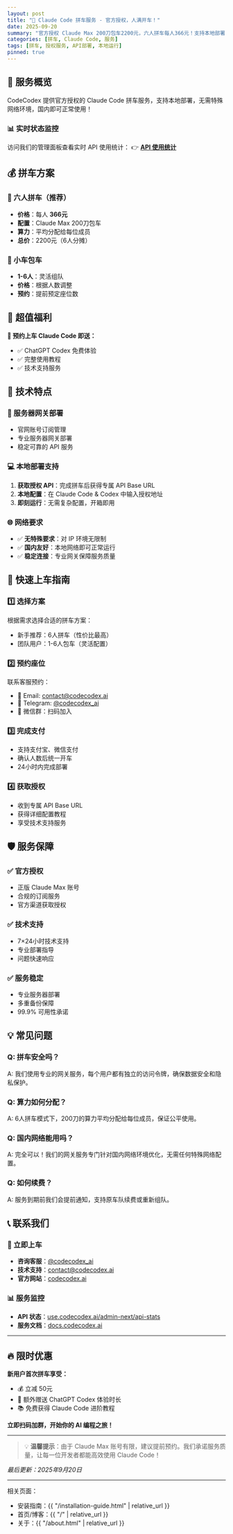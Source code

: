 ```yaml
---
layout: post
title: "🚗 Claude Code 拼车服务 - 官方授权，人满开车！"
date: 2025-09-20
summary: "官方授权 Claude Max 200刀包车2200元，六人拼车每人366元！支持本地部署，国内网络直接使用，预约上车送 ChatGPT Codex 免费体验。API监控面板实时查看使用统计，专业服务器网关部署，稳定可靠！"
categories: [拼车, Claude Code, 服务]
tags: [拼车, 授权服务, API部署, 本地运行]
pinned: true
---
```


## 🎯 服务概览

CodeCodex 提供官方授权的 Claude Code 拼车服务，支持本地部署，无需特殊网络环境，国内即可正常使用！

### 📊 实时状态监控

访问我们的管理面板查看实时 API 使用统计：
👉 **[API 使用统计](https://use.codecodex.ai/admin-next/api-stats)**

## 💰 拼车方案

### 🚌 六人拼车（推荐）
- **价格**：每人 **366元**
- **配置**：Claude Max 200刀包车
- **算力**：平均分配给每位成员
- **总价**：2200元（6人分摊）

### 🚗 小车包车
- **1-6人**：灵活组队
- **价格**：根据人数调整
- **预约**：提前预定座位数

## 🎁 超值福利

**🎉 预约上车 Claude Code 即送：**
- ✅ ChatGPT Codex 免费体验
- ✅ 完整使用教程
- ✅ 技术支持服务

## 🔧 技术特点

### 📡 服务器网关部署
- 官网账号订阅管理
- 专业服务器网关部署
- 稳定可靠的 API 服务

### 💻 本地部署支持
1. **获取授权 API**：完成拼车后获得专属 API Base URL
2. **本地配置**：在 Claude Code & Codex 中输入授权地址
3. **即刻运行**：无需复杂配置，开箱即用

### 🌐 网络要求
- ✅ **无特殊要求**：对 IP 环境无限制
- ✅ **国内友好**：本地网络即可正常运行
- ✅ **稳定连接**：专业网关保障服务质量

## 🚀 快速上车指南

### 1️⃣ 选择方案
根据需求选择合适的拼车方案：
- 新手推荐：6人拼车（性价比最高）
- 团队用户：1-6人包车（灵活配置）

### 2️⃣ 预约座位
联系客服预约：
- 📧 Email: contact@codecodex.ai
- 📱 Telegram: [@codecodex_ai](https://t.me/codecodex_ai)
- 💬 微信群：扫码加入

### 3️⃣ 完成支付
- 支持支付宝、微信支付
- 确认人数后统一开车
- 24小时内完成部署

### 4️⃣ 获取授权
- 收到专属 API Base URL
- 获得详细配置教程
- 享受技术支持服务

## 🛡️ 服务保障

### ✅ 官方授权
- 正版 Claude Max 账号
- 合规的订阅服务
- 官方渠道获取授权

### ✅ 技术支持
- 7×24小时技术支持
- 专业部署指导
- 问题快速响应

### ✅ 服务稳定
- 专业服务器部署
- 多重备份保障
- 99.9% 可用性承诺

## 💡 常见问题

### Q: 拼车安全吗？
A: 我们使用专业的网关服务，每个用户都有独立的访问令牌，确保数据安全和隐私保护。

### Q: 算力如何分配？
A: 6人拼车模式下，200刀的算力平均分配给每位成员，保证公平使用。

### Q: 国内网络能用吗？
A: 完全可以！我们的网关服务专门针对国内网络环境优化，无需任何特殊网络配置。

### Q: 如何续费？
A: 服务到期前我们会提前通知，支持原车队续费或重新组队。

## 📞 联系我们

### 🚀 立即上车
- **咨询客服**：[@codecodex_ai](https://t.me/codecodex_ai)
- **技术支持**：contact@codecodex.ai
- **官方网站**：[codecodex.ai](https://codecodex.ai)

### 📊 服务监控
- **API 状态**：[use.codecodex.ai/admin-next/api-stats](https://use.codecodex.ai/admin-next/api-stats)
- **服务文档**：[docs.codecodex.ai](https://docs.codecodex.ai)

---

## 🔥 限时优惠

**新用户首次拼车享受：**
- 💰 立减 50元
- 🎁 额外赠送 ChatGPT Codex 体验时长
- 📚 免费获得 Claude Code 进阶教程

**立即扫码加群，开始你的 AI 编程之旅！**

---

> 💡 **温馨提示**：由于 Claude Max 账号有限，建议提前预约。我们承诺服务质量，让每一位开发者都能高效使用 Claude Code！

*最后更新：2025年9月20日*

---

相关页面：
- 安装指南：{{ "/installation-guide.html" | relative_url }}
- 首页/博客：{{ "/" | relative_url }}
- 关于：{{ "/about.html" | relative_url }}
